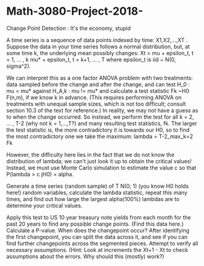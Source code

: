 # Math-3080-Project-2018-
Change Point Detection : It's the economy, stupid

A time series is a sequence of data points indexed by time: X1,X2,...,XT . Suppose the
data in your time series follows a normal distribution, but, at some time k, the underlying
mean possibly changes:
Xt = mu + epsilon_t,  t = 1, ... , k
     mu* + epsilon_t, t = k+1, ... , T
where epsilon_t is iid ~ N(0, sigma^2). 

We can interpret this as a one factor ANOVA problem with two treatments: data sampled before 
the change and after the change, and can test H_0 : mu = mu* against H_A,k : mu != mu* and 
calculate a test statistic Fk ~H0 F(n,m), if we know k in advance. (This requires performing 
ANOVA on treatments with unequal sample sizes, which is not too difficult; consult section 
10.3 of the text for reference.) In reality, we may not have a guess as to when the change 
occurred. So instead, we perform the test for all k = 2, ... , T-2 (why not k = 1,...,T?) 
and many resulting test statistics, fk. The larger the test statistic is, the more 
contradictory it is towards our H0, so to find the most contradictory one we take the maximum:
lambda = T-2_max_k=2 Fk

However, the difficulty here lies in the fact that we do not know the distribution of lambda;
we can't just look it up to obtain the critical values! Instead, we must use Monte Carlo 
simulation to estimate the value c so that P(lambda > c jH0) = alpha.

Generate a time series (random sample) of T N(0; 1) (you know H0 holds here!) random
variables, calculate the lambda statistic, repeat this many times, and find out how large the largest
alpha(100%) lambdas are to determine your critical values.

Apply this test to US 10 year treasury note yields from each month for the past 20 years to
find any possible change points. (Find this data here.) Calculate a P-value. When does the
changepoint occur? After identifying the first changepoint, you can split the data across it,
and see if you can find further changepoints across the segmented pieces. Attempt to verify
all necessary assumptions. (Hint: Look at increments the Xt+1 - Xt to check assumptions
about the errors. Why should this (mostly) work?)
